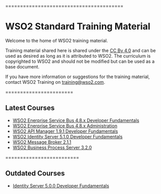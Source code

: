 ========================================
<h1>WSO2 Standard Training Material</h1>

Welcome to the home of WSO2 training material. 

Training material shared here is shared under the [CC By 4.0](https://creativecommons.org/licenses/by/4.0/) and can be used as desired as long as it is attributed to WSO2.  The curriculum is copyrighted to WSO2 and should not be modified but can be used as a base document.

If you have more information or suggestions for the training material, contact WSO2 Training on training@wso2.com. 

=======================
<h2>Latest Courses</h2>

* [WSO2 Enerprise Service Bus 4.8.x Developer Fundamentals](https://github.com/wso2/WSO2-Training/releases/tag/ESB4.8.xDF)
* [WSO2 Enerprise Service Bus 4.8.x Administration](https://github.com/wso2/WSO2-Training/releases/tag/ESB4.8.xA)
* [WSO2 API Manager 1.9.1 Developer Fundamentals](https://github.com/wso2/WSO2-Training/releases/tag/APIM1.9.1DF)
* [WSO2 Identity Server 5.1.0 Developer Fundamentals](https://github.com/wso2/WSO2-Training/releases/tag/IS5.1.0DF)
* [WSO2 Message Broker 2.1.1](https://github.com/wso2/WSO2-Training/releases/tag/MB2.1.1)
* [WSO2 Business Process Server 3.2.0](https://github.com/wso2/WSO2-Training/releases/tag/BPS3.2.0)

=========================
<h2>Outdated Courses</h2>

* [Identity Server 5.0.0 Developer Fundamentals](https://github.com/wso2/WSO2-Training/releases/tag/IS5.0.0DF)
